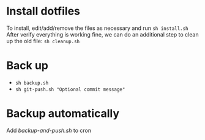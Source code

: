 # Install dotfiles
To install, edit/add/remove the files as necessary and run `sh install.sh`
After verify everything is working fine, we can do an additional step to clean up the old file: `sh cleanup.sh`

# Back up
* `sh backup.sh`
* `sh git-push.sh "Optional commit message"`

# Backup automatically
Add *backup-and-push.sh* to cron
